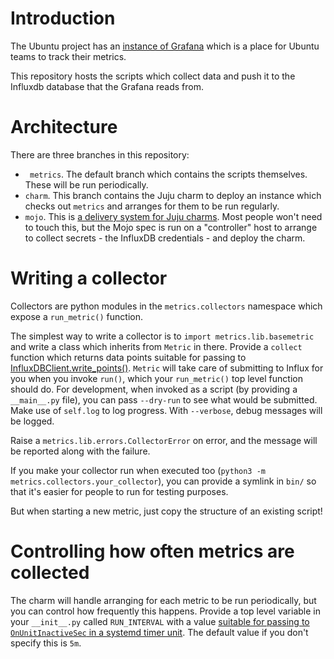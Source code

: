 # Introduction

The Ubuntu project has an [instance of
Grafana](https://ubuntu-release.kpi.ubuntu.com/) which is a place for Ubuntu
teams to track their metrics.

This repository hosts the scripts which collect data and push it to the
Influxdb database that the Grafana reads from.

# Architecture

There are three branches in this repository:

  * ` metrics`. The default branch which contains the scripts themselves. These
    will be run periodically.
  * `charm`. This branch contains the Juju charm to deploy an instance which
  checks out `metrics` and arranges for them to be run regularly.
  * `mojo`. This is [a delivery system for Juju
  charms](https://mojo.canonical.com/). Most people won't need to touch this,
  but the Mojo spec is run on a "controller" host to arrange to collect
  secrets - the InfluxDB credentials - and deploy the charm.

# Writing a collector

Collectors are python modules in the `metrics.collectors` namespace which
expose a `run_metric()` function.

The simplest way to write a collector is to `import metrics.lib.basemetric`
and write a class which inherits from `Metric` in there. Provide a `collect`
function which returns data points suitable for passing to
[InfluxDBClient.write_points()](https://influxdb-python.readthedocs.io/en/latest/api-documentation.html#influxdb.InfluxDBClient.write_points).
`Metric` will take care of submitting to Influx for you when you invoke
`run()`, which your `run_metric()` top level function should do. For
development, when invoked as a script (by providing a `__main__.py` file),
you can pass `--dry-run` to see what would be submitted. Make use of
`self.log` to log progress. With `--verbose`, debug messages will be logged.

Raise a `metrics.lib.errors.CollectorError` on error, and the message will be
reported along with the failure.

If you make your collector run when executed too (`python3 -m
metrics.collectors.your_collector`), you can provide a symlink in `bin/` so
that it's easier for people to run for testing purposes.

But when starting a new metric, just copy the structure of an existing script!

# Controlling how often metrics are collected

The charm will handle arranging for each metric to be run periodically, but
you can control how frequently this happens. Provide a top level variable in
your `__init__.py` called `RUN_INTERVAL` with a value [suitable for passing
to `OnUnitInactiveSec` in a systemd timer
unit](https://www.freedesktop.org/software/systemd/man/systemd.timer.html).
The default value if you don't specify this is `5m`.